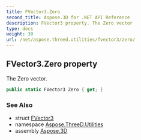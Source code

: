 ```yaml
---
title: FVector3.Zero
second_title: Aspose.3D for .NET API Reference
description: FVector3 property. The Zero vector
type: docs
weight: 30
url: /net/aspose.threed.utilities/fvector3/zero/
---
```

## FVector3.Zero property

The Zero vector.

```csharp
public static FVector3 Zero { get; }
```

### See Also

* struct [FVector3](../)
* namespace [Aspose.ThreeD.Utilities](../../../aspose.threed.utilities/)
* assembly [Aspose.3D](../../../)


